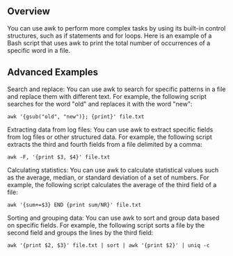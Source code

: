 ## Overview
You can use awk to perform more complex tasks by using its built-in control structures, such as if statements and for loops. Here is an example of a Bash script that uses awk to print the total number of occurrences of a specific word in a file.

## Advanced Examples

Search and replace: You can use awk to search for specific patterns in a file and replace them with different text. For example, the following script searches for the word "old" and replaces it with the word "new":

```
awk '{gsub("old", "new")}; {print}' file.txt
```

Extracting data from log files: You can use awk to extract specific fields from log files or other structured data. For example, the following script extracts the third and fourth fields from a file delimited by a comma:

```
awk -F, '{print $3, $4}' file.txt
```

Calculating statistics: You can use awk to calculate statistical values such as the average, median, or standard deviation of a set of numbers. For example, the following script calculates the average of the third field of a file:

```
awk '{sum+=$3} END {print sum/NR}' file.txt
```

Sorting and grouping data: You can use awk to sort and group data based on specific fields. For example, the following script sorts a file by the second field and groups the lines by the third field:

```
awk '{print $2, $3}' file.txt | sort | awk '{print $2}' | uniq -c
```
